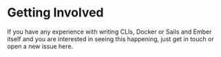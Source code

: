 # Getting Involved

If you have any experience with writing CLIs, Docker or Sails and Ember itself and you are interested in seeing this happening, just get in touch or open a new issue here.